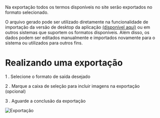 Na exportação todos os termos disponíveis no site serão exportados no formato selecionado.

 O arquivo gerado pode ser utilizado diretamente na funcionalidade de importação da versão de desktop da aplicação [(disponível aqui)]() ou em outros sistemas que suportem os formatos disponíveis. Além disso, os dados podem ser editados manualmente e importados novamente para o sistema ou utilizados para outros fins.

# Realizando uma exportação

1 . Selecione o formato de saída desejado

2 . Marque a caixa de seleção para incluir imagens na exportação (opcional) 

3 . Aguarde a conclusão da exportação

![Exportação]()
